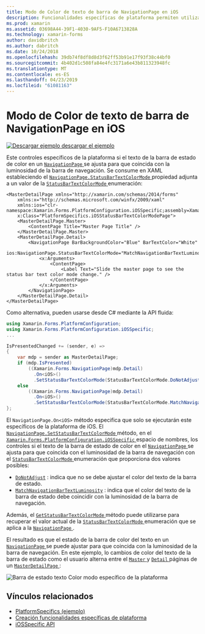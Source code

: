 ```yaml
---
title: Modo de Color de texto de barra de NavigationPage en iOS
description: Funcionalidades específicas de plataforma permiten utilizar la funcionalidad que solo está disponible en una plataforma concreta, sin necesidad de implementar los representadores personalizados o los efectos. En este artículo se explica cómo consumir iOS específicos de la plataforma que controla si la barra de color del texto en una NavigationPage de estado coincide con la luminosidad de la barra de navegación.
ms.prod: xamarin
ms.assetid: 03698A44-39F1-4030-9AF5-F10A6713828A
ms.technology: xamarin-forms
author: davidbritch
ms.author: dabritch
ms.date: 10/24/2018
ms.openlocfilehash: 39db74f8df8d8d3f62ff53b91e17f93f38c44bf0
ms.sourcegitcommit: 4b402d1c508fa84e4fc3171a6e43b811323948fc
ms.translationtype: MT
ms.contentlocale: es-ES
ms.lasthandoff: 04/23/2019
ms.locfileid: "61081163"
---
```

# <a name="navigationpage-bar-text-color-mode-on-ios"></a>Modo de Color de texto de barra de NavigationPage en iOS

[![Descargar ejemplo](~/media/shared/download.png) descargar el ejemplo](https://developer.xamarin.com/samples/xamarin-forms/userinterface/platformspecifics/)

Este controles específicos de la plataforma si el texto de la barra de estado de color en un [ `NavigationPage` ](xref:Xamarin.Forms.NavigationPage) se ajusta para que coincida con la luminosidad de la barra de navegación. Se consume en XAML estableciendo el [ `NavigationPage.StatusBarTextColorMode` ](xref:Xamarin.Forms.PlatformConfiguration.iOSSpecific.NavigationPage.StatusBarTextColorModeProperty) propiedad adjunta a un valor de la [ `StatusBarTextColorMode` ](xref:Xamarin.Forms.PlatformConfiguration.iOSSpecific.StatusBarTextColorMode) enumeración:

```xaml
<MasterDetailPage xmlns="http://xamarin.com/schemas/2014/forms"
    xmlns:x="http://schemas.microsoft.com/winfx/2009/xaml"
    xmlns:ios="clr-namespace:Xamarin.Forms.PlatformConfiguration.iOSSpecific;assembly=Xamarin.Forms.Core"
    x:Class="PlatformSpecifics.iOSStatusBarTextColorModePage">
    <MasterDetailPage.Master>
        <ContentPage Title="Master Page Title" />
    </MasterDetailPage.Master>
    <MasterDetailPage.Detail>
        <NavigationPage BarBackgroundColor="Blue" BarTextColor="White"
                        ios:NavigationPage.StatusBarTextColorMode="MatchNavigationBarTextLuminosity">
            <x:Arguments>
                <ContentPage>
                    <Label Text="Slide the master page to see the status bar text color mode change." />
                </ContentPage>
            </x:Arguments>
        </NavigationPage>
    </MasterDetailPage.Detail>
</MasterDetailPage>

```

Como alternativa, pueden usarse desde C# mediante la API fluida:

```csharp
using Xamarin.Forms.PlatformConfiguration;
using Xamarin.Forms.PlatformConfiguration.iOSSpecific;
...

IsPresentedChanged += (sender, e) =>
{
    var mdp = sender as MasterDetailPage;
    if (mdp.IsPresented)
        ((Xamarin.Forms.NavigationPage)mdp.Detail)
          .On<iOS>()
          .SetStatusBarTextColorMode(StatusBarTextColorMode.DoNotAdjust);
    else
        ((Xamarin.Forms.NavigationPage)mdp.Detail)
          .On<iOS>()
          .SetStatusBarTextColorMode(StatusBarTextColorMode.MatchNavigationBarTextLuminosity);
};
```

El `NavigationPage.On<iOS>` método especifica que solo se ejecutarán este específicos de la plataforma de iOS. El [ `NavigationPage.SetStatusBarTextColorMode` ](xref:Xamarin.Forms.PlatformConfiguration.iOSSpecific.NavigationPage.SetStatusBarTextColorMode(Xamarin.Forms.IPlatformElementConfiguration{Xamarin.Forms.PlatformConfiguration.iOS,Xamarin.Forms.NavigationPage},Xamarin.Forms.PlatformConfiguration.iOSSpecific.StatusBarTextColorMode)) método, en el [ `Xamarin.Forms.PlatformConfiguration.iOSSpecific` ](xref:Xamarin.Forms.PlatformConfiguration.iOSSpecific) espacio de nombres, los controles si el texto de la barra de estado de color en el [ `NavigationPage` ](xref:Xamarin.Forms.NavigationPage) se ajusta para que coincida con el luminosidad de la barra de navegación con el [ `StatusBarTextColorMode` ](xref:Xamarin.Forms.PlatformConfiguration.iOSSpecific.StatusBarTextColorMode) enumeración que proporciona dos valores posibles:

- [`DoNotAdjust`](xref:Xamarin.Forms.PlatformConfiguration.iOSSpecific.StatusBarTextColorMode.DoNotAdjust) : indica que no se debe ajustar el color del texto de la barra de estado.
- [`MatchNavigationBarTextLuminosity`](xref:Xamarin.Forms.PlatformConfiguration.iOSSpecific.StatusBarTextColorMode.MatchNavigationBarTextLuminosity) : indica que el color del texto de la barra de estado debe coincidir con la luminosidad de la barra de navegación.

Además, el [ `GetStatusBarTextColorMode` ](xref:Xamarin.Forms.PlatformConfiguration.iOSSpecific.NavigationPage.GetStatusBarTextColorMode(Xamarin.Forms.IPlatformElementConfiguration{Xamarin.Forms.PlatformConfiguration.iOS,Xamarin.Forms.NavigationPage})) método puede utilizarse para recuperar el valor actual de la [ `StatusBarTextColorMode` ](xref:Xamarin.Forms.PlatformConfiguration.iOSSpecific.StatusBarTextColorMode) enumeración que se aplica a la [ `NavigationPage` ](xref:Xamarin.Forms.NavigationPage).

El resultado es que el estado de la barra de color del texto en un [ `NavigationPage` ](xref:Xamarin.Forms.NavigationPage) se puede ajustar para que coincida con la luminosidad de la barra de navegación. En este ejemplo, lo cambios de color del texto de la barra de estado como el usuario alterna entre el [ `Master` ](xref:Xamarin.Forms.MasterDetailPage.Master) y [ `Detail` ](xref:Xamarin.Forms.MasterDetailPage.Detail) páginas de un [ `MasterDetailPage` ](xref:Xamarin.Forms.MasterDetailPage):

![](status-bar-text-color-images/status-bar-text-color-mode.png "Barra de estado texto Color modo específico de la plataforma")

## <a name="related-links"></a>Vínculos relacionados

- [PlatformSpecifics (ejemplo)](https://developer.xamarin.com/samples/xamarin-forms/userinterface/platformspecifics/)
- [Creación funcionalidades específicas de plataforma](~/xamarin-forms/platform/platform-specifics/index.md#creating-platform-specifics)
- [iOSSpecific API](xref:Xamarin.Forms.PlatformConfiguration.iOSSpecific)
